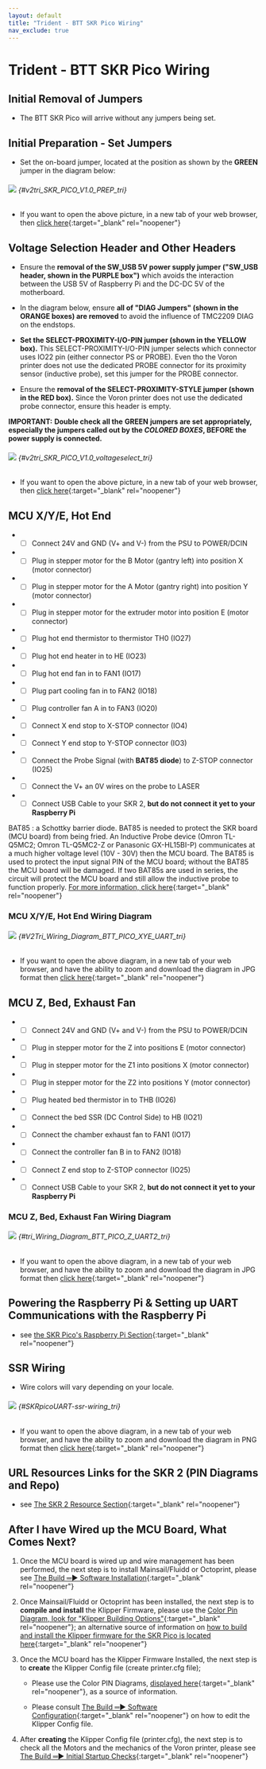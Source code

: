 ```yaml
---
layout: default
title: "Trident - BTT SKR Pico Wiring"
nav_exclude: true
---
```


# Trident - BTT SKR Pico Wiring

## Initial Removal of Jumpers

* The BTT SKR Pico will arrive without any jumpers being set.

## Initial Preparation - Set Jumpers

* Set the on-board jumper, located at the position as shown by the **<span class="color-blind-green">GREEN</span>** jumper in the diagram below:

###### ![](./images/v2tri_SKR_PICO_V1.0_PREP.png) {#v2tri_SKR_PICO_V1.0_PREP_tri}

* If you want to open the above picture, in a new tab of your web browser, then [click here](./images/v2tri_SKR_PICO_V1.0_PREP.png){:target="_blank" rel="noopener"}

## Voltage Selection Header and Other Headers

* Ensure the **removal of the SW_USB 5V power supply jumper ("SW_USB header, shown in the <span class="color-blind-purple">PURPLE box</span>")** which avoids the interaction between the USB 5V of Raspberry Pi and the DC-DC 5V of the motherboard.

* In the diagram below, ensure **all of "DIAG Jumpers" (shown in the <span class="color-blind-orange">ORANGE boxes</span>) are removed** to avoid the influence of TMC2209 DIAG on the endstops.

* **Set the SELECT-PROXIMITY-I/O-PIN jumper (shown in the <span class="color-blind-yellow">YELLOW box</span>).**  This SELECT-PROXIMITY-I/O-PIN jumper selects which connector uses IO22 pin (either connector PS or PROBE). Even tho the Voron printer does not use the dedicated PROBE connector for its proximity sensor (inductive probe), set this jumper for the PROBE connector.

* Ensure the **removal of the SELECT-PROXIMITY-STYLE jumper (shown in the <span class="color-blind-red">RED box</span>).** Since the Voron printer does not use the dedicated probe connector, ensure this header is empty.

__<span class="underline-double-trouble color-blind-red">IMPORTANT:</span>__ **Double check all the** __<span class="color-blind-green">GREEN</span>__ **jumpers are set appropriately, especially the jumpers called out by the _COLORED BOXES_, BEFORE the power supply is connected.**

###### ![](./images/v2tri_SKR_PICO_V1.0_voltageselect.png) {#v2tri_SKR_PICO_V1.0_voltageselect_tri}

* If you want to open the above picture, in a new tab of your web browser, then [click here](./images/v2tri_SKR_PICO_V1.0_voltageselect.png){:target="_blank" rel="noopener"}

## MCU X/Y/E, Hot End

* - [ ] Connect 24V and GND (V+ and V-) from the PSU to POWER/DCIN
* - [ ] Plug in stepper motor for the B Motor (gantry left) into position X (motor connector)
* - [ ] Plug in stepper motor for the A Motor (gantry right) into position Y (motor connector)
* - [ ] Plug in stepper motor for the extruder motor into position E (motor connector)
* - [ ] Plug hot end thermistor to thermistor TH0 (IO27)
* - [ ] Plug hot end heater in to HE (IO23)
* - [ ] Plug hot end fan in to FAN1 (IO17)
* - [ ] Plug part cooling fan in to FAN2 (IO18)
* - [ ] Plug controller fan A in to FAN3 (IO20)
* - [ ] Connect X end stop to X-STOP connector (IO4)
* - [ ] Connect Y end stop to Y-STOP connector (IO3)
* - [ ] Connect the Probe Signal (with&nbsp;**BAT85 diode**) to Z-STOP connector (IO25)
* - [ ] Connect the V+ an 0V wires on the probe to LASER
* - [ ] Connect USB Cable to your SKR 2,&nbsp;**but do not connect it yet to your Raspberry Pi**

BAT85
: a Schottky barrier diode. BAT85 is needed to protect the SKR board (MCU board) from being fried.  An Inductive Probe device (Omron TL-Q5MC2; Omron TL-Q5MC2-Z or Panasonic GX-HL15BI-P) communicates at a much higher voltage level (10V - 30V) then the MCU board.  The BAT85 is used to protect the input signal PIN of the MCU board; without the BAT85 the MCU board will be damaged.  If two BAT85s are used in series, the circuit will protect the MCU board and still allow the inductive probe to function properly. [For more information, click here](./index#bat85-diode){:target="_blank" rel="noopener"}

### MCU X/Y/E, Hot End Wiring Diagram

###### ![](./images/V2Tri_Wiring_Diagram_BTT_PICO_XYE_UART.jpg) {#V2Tri_Wiring_Diagram_BTT_PICO_XYE_UART_tri}

* <span class="fs_percent_110">If you want to open the above diagram, in a new tab of your web browser, and have the ability to zoom and download the diagram in JPG format then [click here](./images/V2Tri_Wiring_Diagram_BTT_PICO_XYE_UART.jpg){:target="_blank" rel="noopener"}</span>

## MCU Z, Bed, Exhaust Fan

* - [ ] Connect 24V and GND (V+ and V-) from the PSU to POWER/DCIN
* - [ ] Plug in stepper motor for the Z into positions E (motor connector)
* - [ ] Plug in stepper motor for the Z1 into positions X (motor connector)
* - [ ] Plug in stepper motor for the Z2 into positions Y (motor connector)
* - [ ] Plug heated bed thermistor in to THB (IO26)
* - [ ] Connect the bed SSR (DC Control Side) to HB (IO21)
* - [ ] Connect the chamber exhaust fan to FAN1 (IO17)
* - [ ] Connect the controller fan B in to FAN2 (IO18)
* - [ ] Connect Z end stop to Z-STOP connector (IO25)
* - [ ] Connect USB Cable to your SKR 2,&nbsp;**but do not connect it yet to your Raspberry Pi**

### MCU Z, Bed, Exhaust Fan Wiring Diagram

###### ![](./images/Trident_Wiring_Diagram_BTT_PICO_Z_UART2.jpg) {#tri_Wiring_Diagram_BTT_PICO_Z_UART2_tri}

* <span class="fs_percent_110">If you want to open the above diagram, in a new tab of your web browser, and have the ability to zoom and download the diagram in JPG format then [click here](./images/Trident_Wiring_Diagram_BTT_PICO_Z_UART2.jpg){:target="_blank" rel="noopener"}</span>

## Powering the Raspberry Pi & Setting up UART Communications with the Raspberry Pi

* see [the SKR Pico's Raspberry Pi Section](./skr_pico_RaspberryPi#raspberry-pi){:target="_blank" rel="noopener"}

## SSR Wiring

* Wire colors will vary depending on your locale.

###### ![](./images/SKRpicoUART-ssr-wiring.png) {#SKRpicoUART-ssr-wiring_tri}

* If you want to open the above diagram, in a new tab of your web browser, and have the ability to zoom and download the diagram in PNG format then [click here](./images//SKRpicoUART-ssr-wiring.png){:target="_blank" rel="noopener"}

<div>

<!--### The Klipper Configuration file for SKR 2 board

The Klipper Configuration file from VoronDesign/Voron-2 GitHub Repo for SKR 2 board is [located here](https://raw.githubusercontent.com/VoronDesign/Voron-2/Voron2.4/firmware/klipper_configurations/SKR_1.3/Voron2_SKR_13_Config.cfg){:target="_blank" rel="noopener"};
-->

</div>

## URL Resources Links for the SKR 2 (PIN Diagrams and Repo)

* see [The SKR 2 Resource Section](./skr_pico_Resources#color-pin-diagram-for-skr-pico){:target="_blank" rel="noopener"}

## After I have Wired up the MCU Board, What Comes Next?

1. Once the MCU board is wired up and wire management has been performed, the next step is to install Mainsail/Fluidd or Octoprint, please see [The Build ═► Software Installation](../../build/software/index#software-installation){:target="_blank" rel="noopener"}

2. Once Mainsail/Fluidd or Octoprint has been installed, the next step is to **compile and install** the Klipper Firmware, please use the [ Color Pin Diagram, look for "Klipper Building Options"](./images/SKR_PICO_V1.0_Color_PIN_diagram.pdf){:target="_blank" rel="noopener"}; an alternative source of information on [how to build and install the Klipper firmware for the SKR Pico is located here](https://github.com/bigtreetech/SKR-Pico/tree/master/Klipper#how-to-use-klipper-on-skr-pico-v10){:target="_blank" rel="noopener"}

3. Once the MCU board has the Klipper Firmware Installed, the next step is to **create** the Klipper Config file (create printer.cfg file);

    * Please use the Color PIN Diagrams, [displayed here](./skr_pico_Resources#color-pin-diagram-for-skr-pico){:target="_blank" rel="noopener"}, as a source of information.

    * Please consult [The Build ═► Software Configuration](../../build/software/configuration#software-configuration){:target="_blank" rel="noopener"} on how to edit the Klipper Config file.

4. After **creating** the Klipper Config file (printer.cfg), the next step is to check all the Motors and the mechanics of the Voron printer, please see [The Build ═► Initial Startup Checks](../../build/startup/index#initial-startup-checks){:target="_blank" rel="noopener"}